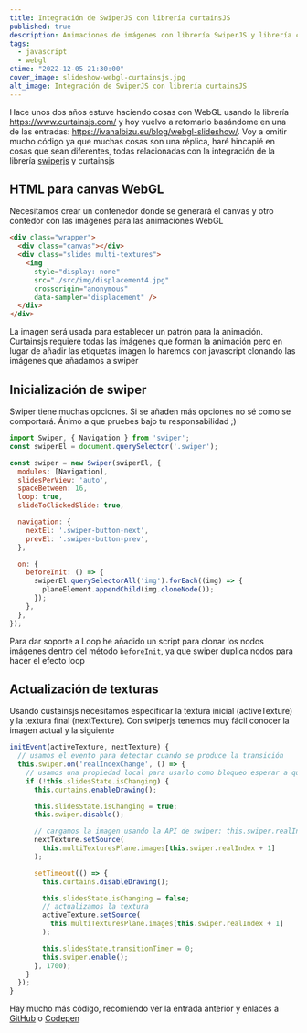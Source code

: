 ```yaml
---
title: Integración de SwiperJS con librería curtainsJS
published: true
description: Animaciones de imágenes con librería SwiperJS y librería curtainsJS para realizar animaciones avanzadas con WebGL
tags:
  - javascript
  - webgl
ctime: "2022-12-05 21:30:00"
cover_image: slideshow-webgl-curtainsjs.jpg
alt_image: Integración de SwiperJS con librería curtainsJS
---
```


Hace unos dos años estuve haciendo cosas con WebGL usando la librería <a href="https://www.curtainsjs.com/" target="_blank" rel="noopener">https://www.curtainsjs.com/</a> y hoy vuelvo a retomarlo basándome en una de las entradas: <a href="/blog/webgl-slideshow/" target="_blank" rel="noopener">https://ivanalbizu.eu/blog/webgl-slideshow/</a>. Voy a omitir mucho código ya que muchas cosas son una réplica, haré hincapié en cosas que sean diferentes, todas relacionadas con la integración de la librería <a href="https://swiperjs.com/" target="_blank" rel="noopener">swiperjs</a> y curtainsjs

## HTML para canvas WebGL

Necesitamos crear un contenedor donde se generará el canvas y otro contedor con las imágenes para las animaciones WebGL

```html
<div class="wrapper">
  <div class="canvas"></div>
  <div class="slides multi-textures">
    <img
      style="display: none"
      src="./src/img/displacement4.jpg"
      crossorigin="anonymous"
      data-sampler="displacement" />
  </div>
</div>
```

La imagen será usada para establecer un patrón para la animación. Curtainsjs requiere todas las imágenes que forman la animación pero en lugar de añadir las etiquetas imagen lo haremos con javascript clonando las imágenes que añadamos a swiper

## Inicialización de swiper

Swiper tiene muchas opciones. Si se añaden más opciones no sé como se comportará. Ánimo a que pruebes bajo tu responsabilidad ;)

```javascript
import Swiper, { Navigation } from 'swiper';
const swiperEl = document.querySelector('.swiper');

const swiper = new Swiper(swiperEl, {
  modules: [Navigation],
  slidesPerView: 'auto',
  spaceBetween: 16,
  loop: true,
  slideToClickedSlide: true,

  navigation: {
    nextEl: '.swiper-button-next',
    prevEl: '.swiper-button-prev',
  },

  on: {
    beforeInit: () => {
      swiperEl.querySelectorAll('img').forEach((img) => {
        planeElement.appendChild(img.cloneNode());
      });
    },
  },
});
```

Para dar soporte a Loop he añadido un script para clonar los nodos imágenes dentro del método <code>beforeInit</code>, ya que swiper duplica nodos para hacer el efecto loop

## Actualización de texturas

Usando custainsjs necesitamos especificar la textura inicial (activeTexture) y la textura final (nextTexture). Con swiperjs tenemos muy fácil conocer la imagen actual y la siguiente

```javascript
initEvent(activeTexture, nextTexture) {
  // usamos el evento para detectar cuando se produce la transición
  this.swiper.on('realIndexChange', () => {
    // usamos una propiedad local para usarlo como bloqueo esperar a que las transiciones de produzcan
    if (!this.slidesState.isChanging) {
      this.curtains.enableDrawing();

      this.slidesState.isChanging = true;
      this.swiper.disable();

      // cargamos la imagen usando la API de swiper: this.swiper.realIndex
      nextTexture.setSource(
        this.multiTexturesPlane.images[this.swiper.realIndex + 1]
      );

      setTimeout(() => {
        this.curtains.disableDrawing();

        this.slidesState.isChanging = false;
        // actualizamos la textura
        activeTexture.setSource(
          this.multiTexturesPlane.images[this.swiper.realIndex + 1]
        );

        this.slidesState.transitionTimer = 0;
        this.swiper.enable();
      }, 1700);
    }
  });
}
```

Hay mucho más código, recomiendo ver la entrada anterior y enlaces a <a href="https://github.com/ivanalbizu/webgl-swiper" target="_blank" rel="noopener">GitHub</a> o <a href="https://codepen.io/ivan_albizu/pen/WNyLoyv" target="_blank" rel="noopener">Codepen</a>
